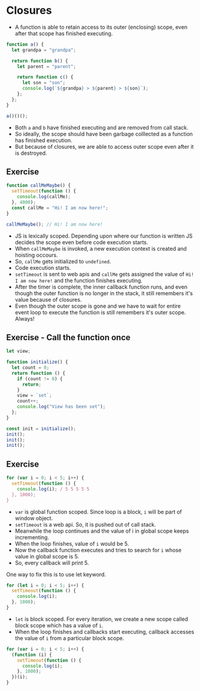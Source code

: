 # Closures

- A function is able to retain access to its outer (enclosing) scope, even after that scope has finished executing.

``` javascript
function a() {
  let grandpa = "grandpa";

  return function b() {
    let parent = "parent";

    return function c() {
      let son = "son";
      console.log(`${grandpa} > ${parent} > ${son}`);
    };
  };
}

a()()();

```

- Both `a` and `b` have finished executing and are removed from call stack.
- So ideally, the scope should have been garbage colllected as a function has finished execution.
- But because of closures, we are able to access outer scope even after it is destroyed.

## Exercise

``` javascript
function callMeMaybe() {
  setTimeout(function () {
    console.log(callMe);
  }, 4000);
  const callMe = "Hi! I am now here!";
}

callMeMaybe(); // Hi! I am now here!

```
- JS is lexically scoped. Depending upon where our function is written JS decides the scope even before code execution starts.
- When `callMeMaybe` is invoked, a new execution context is created and hoisting occours.
- So, `callMe` gets initialized to `undefined`.
- Code execution starts.
- `setTimeout` is sent to web apis and `callMe` gets assigned the value of `Hi! I am now here!` and the function finishes executing.
- After the timer is complete, the inner callback function runs, and even though the outer function is no longer in the stack, it still remembers it's value because of closures.
- Even though the outer scope is gone and we have to wait for entire event loop to execute the function is still remembers it's outer scope. Always!

## Exercise - Call the function once

``` javascript
let view;

function initialize() {
  let count = 0;
  return function () {
    if (count != 0) {
      return;
    }
    view = `set`;
    count++;
    console.log("View has been set");
  };
}

const init = initialize();
init();
init();
init();
```

## Exercise

``` javascript
for (var i = 0; i < 5; i++) {
  setTimeout(function () {
    console.log(i); / 5 5 5 5 5
  }, 1000);
}

```

- `var` is global function scoped. Since loop is a block, `i` will be part of window object.
- `setTimeout` is a web api. So, it is pushed out of call stack.
- Meanwhile the loop continues and the value of i in global scope keeps incrementing.
- When the loop finishes, value of `i` would be 5.
- Now the callback function executes and tries to search for `i` whose value in global scope is 5.
- So, every callback will print 5.

One way to fix this is to use let keyword.

``` javascript
for (let i = 0; i < 5; i++) {
  setTimeout(function () {
    console.log(i);
  }, 1000);
}
```
- `let` is block scoped. For every iteration, we create a new scope called block scope which has a value of `i`.
- When the loop finishes and callbacks start executing, callback accesses the value of `i` from  a particular block scope.

``` javascript
for (var i = 0; i < 5; i++) {
  (function (i) {
    setTimeout(function () {
      console.log(i);
    }, 1000);
  })(i);
}
```
